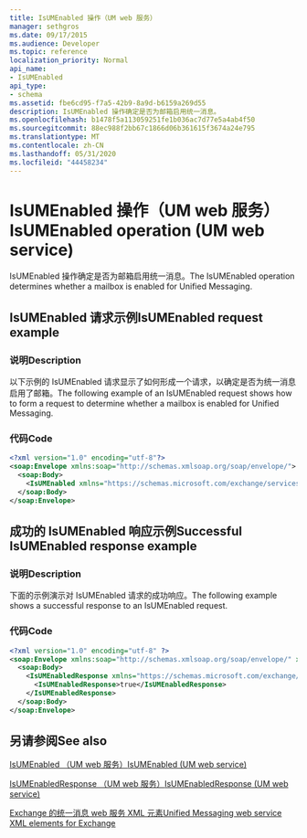 ```yaml
---
title: IsUMEnabled 操作（UM web 服务）
manager: sethgros
ms.date: 09/17/2015
ms.audience: Developer
ms.topic: reference
localization_priority: Normal
api_name:
- IsUMEnabled
api_type:
- schema
ms.assetid: fbe6cd95-f7a5-42b9-8a9d-b6159a269d55
description: IsUMEnabled 操作确定是否为邮箱启用统一消息。
ms.openlocfilehash: b1478f5a113059251fe1b036ac7d77e5a4ab4f50
ms.sourcegitcommit: 88ec988f2bb67c1866d06b361615f3674a24e795
ms.translationtype: MT
ms.contentlocale: zh-CN
ms.lasthandoff: 05/31/2020
ms.locfileid: "44458234"
---
```

# <a name="isumenabled-operation-um-web-service"></a><span data-ttu-id="f6a86-103">IsUMEnabled 操作（UM web 服务）</span><span class="sxs-lookup"><span data-stu-id="f6a86-103">IsUMEnabled operation (UM web service)</span></span>

<span data-ttu-id="f6a86-104">IsUMEnabled 操作确定是否为邮箱启用统一消息。</span><span class="sxs-lookup"><span data-stu-id="f6a86-104">The IsUMEnabled operation determines whether a mailbox is enabled for Unified Messaging.</span></span>
  
## <a name="isumenabled-request-example"></a><span data-ttu-id="f6a86-105">IsUMEnabled 请求示例</span><span class="sxs-lookup"><span data-stu-id="f6a86-105">IsUMEnabled request example</span></span>

### <a name="description"></a><span data-ttu-id="f6a86-106">说明</span><span class="sxs-lookup"><span data-stu-id="f6a86-106">Description</span></span>

<span data-ttu-id="f6a86-107">以下示例的 IsUMEnabled 请求显示了如何形成一个请求，以确定是否为统一消息启用了邮箱。</span><span class="sxs-lookup"><span data-stu-id="f6a86-107">The following example of an IsUMEnabled request shows how to form a request to determine whether a mailbox is enabled for Unified Messaging.</span></span>
  
### <a name="code"></a><span data-ttu-id="f6a86-108">代码</span><span class="sxs-lookup"><span data-stu-id="f6a86-108">Code</span></span>

```XML
<?xml version="1.0" encoding="utf-8"?>
<soap:Envelope xmlns:soap="http://schemas.xmlsoap.org/soap/envelope/">
  <soap:Body>
    <IsUMEnabled xmlns="https://schemas.microsoft.com/exchange/services/2006/messages" />
  </soap:Body>
</soap:Envelope>
```

## <a name="successful-isumenabled-response-example"></a><span data-ttu-id="f6a86-109">成功的 IsUMEnabled 响应示例</span><span class="sxs-lookup"><span data-stu-id="f6a86-109">Successful IsUMEnabled response example</span></span>

### <a name="description"></a><span data-ttu-id="f6a86-110">说明</span><span class="sxs-lookup"><span data-stu-id="f6a86-110">Description</span></span>

<span data-ttu-id="f6a86-111">下面的示例演示对 IsUMEnabled 请求的成功响应。</span><span class="sxs-lookup"><span data-stu-id="f6a86-111">The following example shows a successful response to an IsUMEnabled request.</span></span>
  
### <a name="code"></a><span data-ttu-id="f6a86-112">代码</span><span class="sxs-lookup"><span data-stu-id="f6a86-112">Code</span></span>

```XML
<?xml version="1.0" encoding="utf-8" ?>
<soap:Envelope xmlns:soap="http://schemas.xmlsoap.org/soap/envelope/" xmlns:xsi="http://www.w3.org/2001/XMLSchema-instance" xmlns:xsd="http://www.w3.org/2001/XMLSchema">
  <soap:Body>
    <IsUMEnabledResponse xmlns="https://schemas.microsoft.com/exchange/services/2006/messages">
      <IsUMEnabledResponse>true</IsUMEnabledResponse> 
    </IsUMEnabledResponse>
  </soap:Body>
</soap:Envelope>
```

## <a name="see-also"></a><span data-ttu-id="f6a86-113">另请参阅</span><span class="sxs-lookup"><span data-stu-id="f6a86-113">See also</span></span>



[<span data-ttu-id="f6a86-114">IsUMEnabled （UM web 服务）</span><span class="sxs-lookup"><span data-stu-id="f6a86-114">IsUMEnabled (UM web service)</span></span>](isumenabled-um-web-service.md)
  
[<span data-ttu-id="f6a86-115">IsUMEnabledResponse （UM web 服务）</span><span class="sxs-lookup"><span data-stu-id="f6a86-115">IsUMEnabledResponse (UM web service)</span></span>](isumenabledresponse-um-web-service.md)


[<span data-ttu-id="f6a86-116">Exchange 的统一消息 web 服务 XML 元素</span><span class="sxs-lookup"><span data-stu-id="f6a86-116">Unified Messaging web service XML elements for Exchange</span></span>](unified-messaging-web-service-xml-elements-for-exchange.md)

